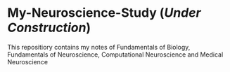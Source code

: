 # My-Neuroscience-Study (*Under Construction*)
This repositiory contains my notes of Fundamentals of Biology, Fundamentals of Neuroscience, Computational Neuroscience and Medical Neuroscience
